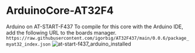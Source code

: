 # ArduinoCore-AT32F4
 Arduino on AT-START-F437
 To compile for this core with the Arduino IDE, add the following URL to the boards manager.
`https://raw.githubusercontent.com/igorbig/AT32F437/main/0.0.6/package_myat32_index.json`
![at-start-f437_arduino_installed](https://user-images.githubusercontent.com/5628664/192292241-fde1382d-210b-4ddf-821b-71f5d523742b.png)

